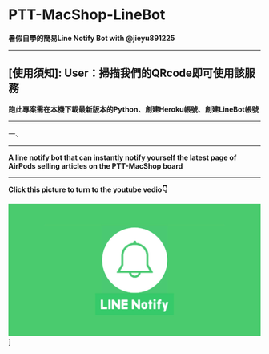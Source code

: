 # PTT-MacShop-LineBot
**暑假自學的簡易Line Notify Bot with @jieyu891225**
****  
  **[使用須知]: User：掃描我們的QRcode即可使用該服務**
  -------------
  **跑此專案需在本機下載最新版本的Python、創建Heroku帳號、創建LineBot帳號**
****
一、
****
**A line notify bot that can instantly notify yourself the latest page of AirPods selling articles on the PTT-MacShop board**
****
**Click this picture to turn to the youtube vedio👇**

[![IMAGE ALT TEXT](https://github.com/Emily-Weng/PTT-MacShop-Notifier/blob/main/line-notify.jpg)](https://www.youtube.com/watch?v=yw8b3av3hro "PTT-MacShop-Notifier成果展示")]
